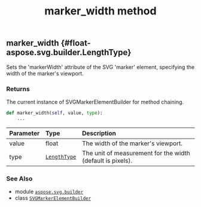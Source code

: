 ﻿---
title: marker_width method
second_title: Aspose.SVG for Python via .NET API References
description: 
type: docs
weight: 70
url: /python-net/aspose.svg.builder/svgmarkerelementbuilder/marker_width/
is_root: false
---

## marker_width {#float-aspose.svg.builder.LengthType}

Sets the 'markerWidth' attribute of the SVG 'marker' element, specifying the width of the marker's viewport.


### Returns 


The current instance of SVGMarkerElementBuilder for method chaining.


```python
def marker_width(self, value, type):
    ...
```


| Parameter | Type | Description |
| :- | :- | :- |
| value | float | The width of the marker's viewport. |
| type | [`LengthType`](/svg/python-net/aspose.svg.builder/lengthtype) | The unit of measurement for the width (default is pixels). |



### See Also
* module [`aspose.svg.builder`](../../)
* class [`SVGMarkerElementBuilder`](/svg/python-net/aspose.svg.builder/svgmarkerelementbuilder)
